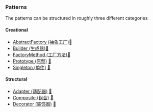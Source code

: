 ### Patterns


The patterns can be structured in roughly three different categories


#### Creational
* [AbstractFactory (抽象工厂)](Creational/AbstractFactory)[:notebook:](http://en.wikipedia.org/wiki/Abstract_factory_pattern)
* [Builder (生成器)](Creational/Builder)[:notebook:](http://en.wikipedia.org/wiki/Builder_pattern)
* [FactoryMethod (工厂方法)](Creational/FactoryMethod)[:notebook:](http://en.wikipedia.org/wiki/Factory_method_pattern)
* [Prototype (原型)](Creational/Prototype) [:notebook:](http://en.wikipedia.org/wiki/Prototype_pattern)
* [Singleton (单件)](Creational/Singleton) [:notebook:](http://en.wikipedia.org/wiki/Singleton_pattern)

#### Structural
* [Adapter (适配器)](Structural/Adapter) [:notebook:](http://en.wikipedia.org/wiki/Adapter_pattern)
* [Composite (组合)](Structural/Composite) [:notebook:](http://en.wikipedia.org/wiki/Composite_pattern)
* [Decorator (装饰器)](Structural/Decorator) [:notebook:](http://en.wikipedia.org/wiki/Decorator_pattern)


